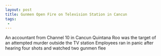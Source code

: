 ```yaml
---
layout: post
title: Gunmen Open Fire on Television Station in Cancun
tags:
 -
---
```

An accountant from Channel 10 in Cancun Quintana Roo was the target of an attempted murder outside the TV station Employees ran in panic after hearing four shots and watched two gunmen flee
